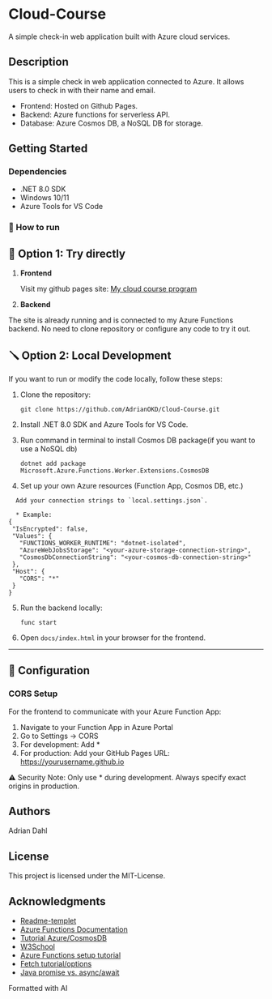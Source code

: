 # Cloud-Course

A simple check-in web application built with Azure cloud services.

## Description

This is a simple check in web application connected to Azure.
It allows users to check in with their name and email.  
* Frontend: Hosted on Github Pages.
* Backend: Azure functions for serverless API.
* Database: Azure Cosmos DB, a NoSQL DB for storage.

## Getting Started

### Dependencies

* .NET 8.0 SDK
* Windows 10/11
* Azure Tools for VS Code


### 🚀 How to run 

## 👀 Option 1: Try directly

 1. **Frontend**

    Visit my github pages site:
    [My cloud course program](https://adrianokd.github.io/Cloud-Course)

 2. **Backend**
    
The site is already running and is connected to my Azure Functions backend.
No need to clone repository or configure any code to try it out.
    


## 🪛 Option 2: Local Development  

If you want to run or modify the code locally, follow these steps:

1. Clone the repository:
   ```
   git clone https://github.com/AdrianOKD/Cloud-Course.git
   ```

2. Install .NET 8.0 SDK and Azure Tools for VS Code.

3. Run command in terminal to install Cosmos DB package(if you want to use a NoSQL db)
   ```
   dotnet add package Microsoft.Azure.Functions.Worker.Extensions.CosmosDB
   ```

4. Set up your own Azure resources (Function App, Cosmos DB, etc.)
 ```
   Add your connection strings to `local.settings.json`.

   * Example:
{
  "IsEncrypted": false,
  "Values": {
    "FUNCTIONS_WORKER_RUNTIME": "dotnet-isolated",
    "AzureWebJobsStorage": "<your-azure-storage-connection-string>",
    "CosmosDbConnectionString": "<your-cosmos-db-connection-string>"
  },
  "Host": {
    "CORS": "*"
  }
}
 ```
5. Run the backend locally:
   ```
   func start
   ```
6. Open `docs/index.html` in your browser for the frontend.

---

## 🔧 Configuration
### CORS Setup
For the frontend to communicate with your Azure Function App:

1. Navigate to your Function App in Azure Portal
2. Go to Settings → CORS
3. For development: Add *
4. For production: Add your GitHub Pages URL: https://yourusername.github.io

⚠️ Security Note: Only use * during development. Always specify exact origins in production.

## Authors

Adrian Dahl

## License

This project is licensed under the MIT-License.

## Acknowledgments
* [Readme-templet](https://gist.github.com/DomPizzie/7a5ff55ffa9081f2de27c315f5018afc)
* [Azure Functions Documentation](https://learn.microsoft.com/en-us/azure/azure-functions)
* [Tutorial Azure/CosmosDB](https://learn.microsoft.com/en-us/azure/azure-functions/how-to-create-function-vs-code?pivots=programming-language-csharp)
* [W3School](https://www.w3schools.com)
* [Azure Functions setup tutorial](https://www.youtube.com/watch?v=_9moXcR2Suo)
* [Fetch tutorial/options](https://developer.mozilla.org/en-US/docs/Web/API/Fetch_API/Using_Fetch)
* [Java promise vs. async/await](https://medium.com/@noransaber685/mastering-asynchronous-javascript-from-fetch-to-async-await-a-comprehensive-guide-2fd01a2531b7)

Formatted with AI
